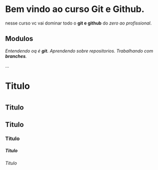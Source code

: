 # Bem vindo ao curso Git e Github.
nesse curso vc vai dominar todo o **git e github** do _zero ao profissional_.

## Modulos
_Entendendo oq é **git.**
Aprendendo sobre repositorios.
Trabalhando com **branches**._

...
# Titulo <h1>
## Titulo <h2>
## Titulo <h3>
### Titulo <h4>
##### Titulo <h5>
###### Titulo <h6>
